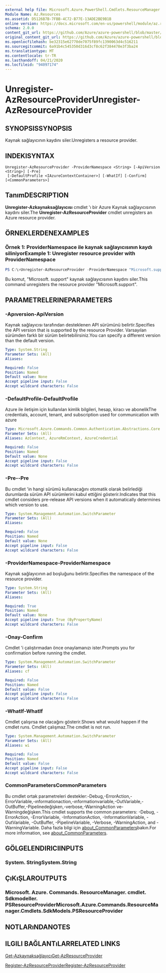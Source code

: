 ```yaml
---
external help file: Microsoft.Azure.PowerShell.Cmdlets.ResourceManager.dll-Help.xml
Module Name: Az.Resources
ms.assetid: D5126B7B-7FBB-4C72-B77E-13ADE2BE9B1B
online version: https://docs.microsoft.com/en-us/powershell/module/az.resources/unregister-azresourceprovider
schema: 2.0.0
content_git_url: https://github.com/Azure/azure-powershell/blob/master/src/Resources/Resources/help/Unregister-AzResourceProvider.md
original_content_git_url: https://github.com/Azure/azure-powershell/blob/master/src/Resources/Resources/help/Unregister-AzResourceProvider.md
ms.openlocfilehash: be32315e62770de7075f89fc1390063d4c516211
ms.sourcegitcommit: 6a91b4c545350d316d3cf8c62f384478e3f3ba24
ms.translationtype: MT
ms.contentlocale: tr-TR
ms.lasthandoff: 04/21/2020
ms.locfileid: "94097174"
---
```

# <span data-ttu-id="ce524-101">Unregister-AzResourceProvider</span><span class="sxs-lookup"><span data-stu-id="ce524-101">Unregister-AzResourceProvider</span></span>

## <span data-ttu-id="ce524-102">SYNOPSIS</span><span class="sxs-lookup"><span data-stu-id="ce524-102">SYNOPSIS</span></span>
<span data-ttu-id="ce524-103">Kaynak sağlayıcının kaydını siler.</span><span class="sxs-lookup"><span data-stu-id="ce524-103">Unregisters a resource provider.</span></span>

## <span data-ttu-id="ce524-104">INDEKI</span><span class="sxs-lookup"><span data-stu-id="ce524-104">SYNTAX</span></span>

```
Unregister-AzResourceProvider -ProviderNamespace <String> [-ApiVersion <String>] [-Pre]
 [-DefaultProfile <IAzureContextContainer>] [-WhatIf] [-Confirm] [<CommonParameters>]
```

## <span data-ttu-id="ce524-105">Tanım</span><span class="sxs-lookup"><span data-stu-id="ce524-105">DESCRIPTION</span></span>
<span data-ttu-id="ce524-106">**Unregister-Azkaynaksağlayıcısı** cmdlet 'ı bir Azure Kaynak sağlayıcısının kaydını siler.</span><span class="sxs-lookup"><span data-stu-id="ce524-106">The **Unregister-AzResourceProvider** cmdlet unregisters an Azure resource provider.</span></span>

## <span data-ttu-id="ce524-107">ÖRNEKLERDEN</span><span class="sxs-lookup"><span data-stu-id="ce524-107">EXAMPLES</span></span>

### <span data-ttu-id="ce524-108">Örnek 1: ProviderNamespace ile kaynak sağlayıcısının kaydı siliniyor</span><span class="sxs-lookup"><span data-stu-id="ce524-108">Example 1: Unregister resource provider with ProviderNamespace</span></span>

```powershell
PS C:\>Unregister-AzResourceProvider -ProviderNamespace "Microsoft.support"
```

<span data-ttu-id="ce524-109">Bu komut, "Microsoft. support" kaynak sağlayıcısının kaydını siler.</span><span class="sxs-lookup"><span data-stu-id="ce524-109">This command unregisters the resource provider "Microsoft.support".</span></span>

## <span data-ttu-id="ce524-110">PARAMETRELERINE</span><span class="sxs-lookup"><span data-stu-id="ce524-110">PARAMETERS</span></span>

### <span data-ttu-id="ce524-111">-Apıversion</span><span class="sxs-lookup"><span data-stu-id="ce524-111">-ApiVersion</span></span>
<span data-ttu-id="ce524-112">Kaynak sağlayıcısı tarafından desteklenen API sürümünü belirtir.</span><span class="sxs-lookup"><span data-stu-id="ce524-112">Specifies the API version that is supported by the resource Provider.</span></span>
<span data-ttu-id="ce524-113">Varsayılan sürümden farklı bir sürüm belirtebilirsiniz.</span><span class="sxs-lookup"><span data-stu-id="ce524-113">You can specify a different version than the default version.</span></span>

```yaml
Type: System.String
Parameter Sets: (All)
Aliases:

Required: False
Position: Named
Default value: None
Accept pipeline input: False
Accept wildcard characters: False
```

### <span data-ttu-id="ce524-114">-DefaultProfile</span><span class="sxs-lookup"><span data-stu-id="ce524-114">-DefaultProfile</span></span>
<span data-ttu-id="ce524-115">Azure ile iletişim için kullanılan kimlik bilgileri, hesap, kiracı ve abonelik</span><span class="sxs-lookup"><span data-stu-id="ce524-115">The credentials, account, tenant, and subscription used for communication with azure</span></span>

```yaml
Type: Microsoft.Azure.Commands.Common.Authentication.Abstractions.Core.IAzureContextContainer
Parameter Sets: (All)
Aliases: AzContext, AzureRmContext, AzureCredential

Required: False
Position: Named
Default value: None
Accept pipeline input: False
Accept wildcard characters: False
```

### <span data-ttu-id="ce524-116">-Pre-</span><span class="sxs-lookup"><span data-stu-id="ce524-116">-Pre</span></span>
<span data-ttu-id="ce524-117">Bu cmdlet 'in hangi sürümü kullanacağını otomatik olarak belirlediği durumlarda sürüm API sürümlerini kabul ettiğini gösterir.</span><span class="sxs-lookup"><span data-stu-id="ce524-117">Indicates that this cmdlet considers pre-release API versions when it automatically determines which version to use.</span></span>

```yaml
Type: System.Management.Automation.SwitchParameter
Parameter Sets: (All)
Aliases:

Required: False
Position: Named
Default value: None
Accept pipeline input: False
Accept wildcard characters: False
```

### <span data-ttu-id="ce524-118">-ProviderNamespace</span><span class="sxs-lookup"><span data-stu-id="ce524-118">-ProviderNamespace</span></span>
<span data-ttu-id="ce524-119">Kaynak sağlayıcının ad boşluğunu belirtir.</span><span class="sxs-lookup"><span data-stu-id="ce524-119">Specifies the namespace of the resource provider.</span></span>

```yaml
Type: System.String
Parameter Sets: (All)
Aliases:

Required: True
Position: Named
Default value: None
Accept pipeline input: True (ByPropertyName)
Accept wildcard characters: False
```

### <span data-ttu-id="ce524-120">-Onay</span><span class="sxs-lookup"><span data-stu-id="ce524-120">-Confirm</span></span>
<span data-ttu-id="ce524-121">Cmdlet 'i çalıştırmadan önce onaylamanızı ister.</span><span class="sxs-lookup"><span data-stu-id="ce524-121">Prompts you for confirmation before running the cmdlet.</span></span>

```yaml
Type: System.Management.Automation.SwitchParameter
Parameter Sets: (All)
Aliases: cf

Required: False
Position: Named
Default value: False
Accept pipeline input: False
Accept wildcard characters: False
```

### <span data-ttu-id="ce524-122">-WhatIf</span><span class="sxs-lookup"><span data-stu-id="ce524-122">-WhatIf</span></span>
<span data-ttu-id="ce524-123">Cmdlet çalışırsa ne olacağını gösterir.</span><span class="sxs-lookup"><span data-stu-id="ce524-123">Shows what would happen if the cmdlet runs.</span></span>
<span data-ttu-id="ce524-124">Cmdlet çalışmaz.</span><span class="sxs-lookup"><span data-stu-id="ce524-124">The cmdlet is not run.</span></span>

```yaml
Type: System.Management.Automation.SwitchParameter
Parameter Sets: (All)
Aliases: wi

Required: False
Position: Named
Default value: False
Accept pipeline input: False
Accept wildcard characters: False
```

### <span data-ttu-id="ce524-125">CommonParameters</span><span class="sxs-lookup"><span data-stu-id="ce524-125">CommonParameters</span></span>
<span data-ttu-id="ce524-126">Bu cmdlet ortak parametreleri destekler:-Debug,-ErrorAction,-ErrorVariable,-ınformationaction,-ınformationvariable,-OutVariable,-OutBuffer,-Pipelinedeğişken,-verbose,-WarningAction ve-Warningdeğişken.</span><span class="sxs-lookup"><span data-stu-id="ce524-126">This cmdlet supports the common parameters: -Debug, -ErrorAction, -ErrorVariable, -InformationAction, -InformationVariable, -OutVariable, -OutBuffer, -PipelineVariable, -Verbose, -WarningAction, and -WarningVariable.</span></span> <span data-ttu-id="ce524-127">Daha fazla bilgi için [about_CommonParameters](http://go.microsoft.com/fwlink/?LinkID=113216)bakın.</span><span class="sxs-lookup"><span data-stu-id="ce524-127">For more information, see [about_CommonParameters](http://go.microsoft.com/fwlink/?LinkID=113216).</span></span>

## <span data-ttu-id="ce524-128">GÖLGELENDIRICI</span><span class="sxs-lookup"><span data-stu-id="ce524-128">INPUTS</span></span>

### <span data-ttu-id="ce524-129">System. String</span><span class="sxs-lookup"><span data-stu-id="ce524-129">System.String</span></span>

## <span data-ttu-id="ce524-130">ÇıKıŞLAR</span><span class="sxs-lookup"><span data-stu-id="ce524-130">OUTPUTS</span></span>

### <span data-ttu-id="ce524-131">Microsoft. Azure. Commands. ResourceManager. cmdlet. Sdkmodeller. PSResourceProvider</span><span class="sxs-lookup"><span data-stu-id="ce524-131">Microsoft.Azure.Commands.ResourceManager.Cmdlets.SdkModels.PSResourceProvider</span></span>

## <span data-ttu-id="ce524-132">NOTLARıNDA</span><span class="sxs-lookup"><span data-stu-id="ce524-132">NOTES</span></span>

## <span data-ttu-id="ce524-133">ILGILI BAĞLANTıLAR</span><span class="sxs-lookup"><span data-stu-id="ce524-133">RELATED LINKS</span></span>

[<span data-ttu-id="ce524-134">Get-Azkaynaksağlayıcı</span><span class="sxs-lookup"><span data-stu-id="ce524-134">Get-AzResourceProvider</span></span>](./Get-AzResourceProvider.md)

[<span data-ttu-id="ce524-135">Register-AzResourceProvider</span><span class="sxs-lookup"><span data-stu-id="ce524-135">Register-AzResourceProvider</span></span>](./Register-AzResourceProvider.md)


